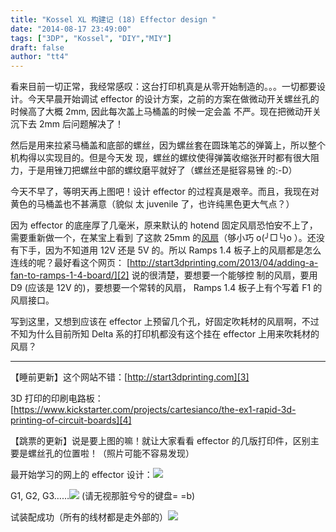 ```yaml
---
title: "Kossel XL 构建记 (18) Effector design "
date: "2014-08-17 23:49:00"
tags: ["3DP", "Kossel", "DIY","MIY"]
draft: false
author: "tt4"
---
```



看来目前一切正常，我经常感叹：这台打印机真是从零开始制造的。。。一切都要设计。今天早晨开始调试
effector 的设计方案，之前的方案在做微动开关螺丝孔的时候高了大概 2mm, 因此每次盖上马桶盖的时候一定会盖
不严。现在把微动开关沉下去 2mm 后问题解决了！

然后是用来拉紧马桶盖和底部的螺丝，因为螺丝套在圆珠笔芯的弹簧上，所以整个机构得以实现目的。但是今天发
现，螺丝的螺纹使得弹簧收缩张开时都有很大阻力，于是用锉刀把螺丝中部的螺纹磨平就好了（螺丝还是挺容易锉
的:-D）

今天不早了，等明天再上图吧！设计 effector 的过程真是艰辛。而且，我现在对黄色的马桶盖也不甚满意（貌似
太 juvenile 了，也许纯黑色更大气点？）

因为 effector 的底座厚了几毫米，原来默认的 hotend 固定风扇恐怕安不上了，需要重新做一个，在某宝上看到
了这款 25mm 的[风扇][1]（够小巧 o(╯□╰)o ）。还没有下手，因为不知道用 12V 还是 5V 的。所以 Ramps 1.4
板子上的风扇都是怎么连线的呢？最好看这个网页：
[http://start3dprinting.com/2013/04/adding-a-fan-to-ramps-1-4-board/][2] 说的很清楚，要想要一个能够控
制的风扇，要用 D9 (应该是 12V 的)，要想要一个常转的风扇， Ramps 1.4 板子上有个写着 F1 的风扇接口。

写到这里，又想到应该在 effector 上预留几个孔，好固定吹耗材的风扇啊，不过不知为什么目前所知 Delta 系的打印机都没有这个挂在 effector 上用来吹耗材的风扇？

----
【睡前更新】这个网站不错：[http://start3dprinting.com][3]

3D 打印的印刷电路板：[https://www.kickstarter.com/projects/cartesianco/the-ex1-rapid-3d-printing-of-circuit-boards][4]

【跳票的更新】说是要上图的嘛！就让大家看看 effector 的几版打印件，区别主要是螺丝孔的位置啦！（照片可能不容易发现）

最开始学习的网上的 effector 设计：![][image-1]

G1, G2, G3……![][image-2] (请无视那脏兮兮的键盘= =b)

试装配成功（所有的线材都是走外部的）![][image-3]




[1]:	http://item.taobao.com/item.htm?spm=a1z0k.7385961.1997985097.d4918997.LaP0Zs&id=37389879749&_u=h7veq78468c
[2]:	http://start3dprinting.com/2013/04/adding-a-fan-to-ramps-1-4-board/
[3]:	http://start3dprinting.com
[4]:	https://www.kickstarter.com/projects/cartesianco/the-ex1-rapid-3d-printing-of-circuit-boards

[image-1]:	/3DP/_images/DSC00512.jpg
[image-2]:	/3DP/_images/DSC00510.jpg
[image-3]:	/3DP/_images/DSC00509.jpg

